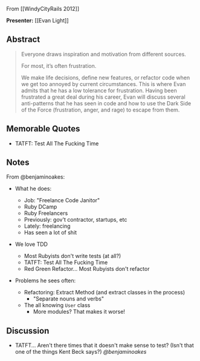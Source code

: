 From [[WindyCityRails 2012]]

**Presenter:** [[Evan Light]]

## Abstract

> Everyone draws inspiration and motivation from different sources.
> 
> For most, it’s often frustration.
> 
> We make life decisions, define new features, or refactor code when we get too annoyed by current circumstances. This is where Evan admits that he has a low tolerance for frustration. Having been frustrated a great deal during his career, Evan will discuss several anti-patterns that he has seen in code and how to use the Dark Side of the Force (frustration, anger, and rage) to escape from them.

## Memorable Quotes

* TATFT: Test All The Fucking Time

## Notes

From @benjaminoakes:

* What he does:
    * Job: "Freelance Code Janitor"
    * Ruby DCamp
    * Ruby Freelancers
    * Previously: gov't contractor, startups, etc
    * Lately: freelancing
    * Has seen a lot of shit

* We love TDD
    * Most Rubyists don't write tests (at all?)
    * TATFT: Test All The Fucking Time
    * Red Green Refactor... Most Rubyists don't refactor

* Problems he sees often:
    * Refactoring:  Extract Method (and extract classes in the process)
        * "Separate nouns and verbs"
    * The all knowing `User` class
        * More modules?  That makes it worse!

## Discussion

* TATFT... Aren't there times that it doesn't make sense to test?  (Isn't that one of the things Kent Beck says?)  _@benjaminoakes_
